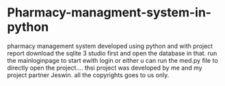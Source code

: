 # Pharmacy-managment-system-in-python
pharmacy management system developed using python and with project report
 download the sqlite 3 studio first and open the database in that.
 run the mainloginpage to start ewith login or either u can run the med.py file to directly open the project....
 thsi project was developed by me and my project partner Jeswin.
 all the copyrights goes to us only.

